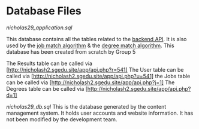 # Database Files

*nicholas29_application.sql*


This database contains all the tables related to the [backend API](https://github.com/csc394-group5/csc394-group5/blob/master/public_html/api.php).
It is also used by the [job match algorithm](https://github.com/csc394-group5/csc394-group5/blob/master/NN_Server/jnn.js) & the [degree match algorithm](https://github.com/csc394-group5/csc394-group5/blob/master/NN_Server/dnn.js). 
This database has been created from scratch by Group 5

The Results table can be called via [http://nicholash2.sgedu.site/app/api.php?r=541]
The User table can be called via [http://nicholash2.sgedu.site/app/api.php?u=541]
the Jobs table can be called via [http://nicholash2.sgedu.site/app/api.php?j=1]
The Degrees table can be called via [http://nicholash2.sgedu.site/app/api.php?d=1]


*nicholas29_db.sql*
This is the database generated by the content management system. It holds user accounts and website information. It has not been modified by the development team.
